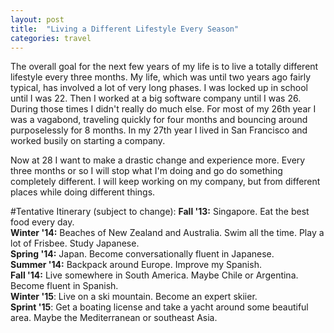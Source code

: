 ```yaml
---
layout: post
title:  "Living a Different Lifestyle Every Season"
categories: travel
---
```


The overall goal for the next few years of my life is to live a totally different lifestyle every three months. My life, which was until two years ago fairly typical, has involved a lot of very long phases. I was locked up in school until I was 22. Then I worked at a big software company until I was 26. During those times I didn't really do much else. For most of my 26th year I was a vagabond, traveling quickly for four months and bouncing around purposelessly for 8 months. In my 27th year I lived in San Francisco and worked busily on starting a company.

Now at 28 I want to make a drastic change and experience more. Every three months or so I will stop what I'm doing and go do something completely different. I will keep working on my company, but from different places while doing different things.

#Tentative Itinerary (subject to change):
**Fall '13:** Singapore. Eat the  best food every day.<br>
**Winter '14:** Beaches of New Zealand and Australia. Swim all the time. Play a lot of Frisbee. Study Japanese.<br>
**Spring '14:** Japan. Become conversationally fluent in Japanese.<br>
**Summer '14:** Backpack around Europe. Improve my Spanish.<br>
**Fall '14:** Live somewhere in South America. Maybe Chile or Argentina. Become fluent in Spanish.<br>
**Winter '15**: Live on a ski mountain. Become an expert skiier.<br>
**Sprint '15**: Get a boating license and take a yacht around some beautiful area. Maybe the Mediterranean or southeast Asia.
